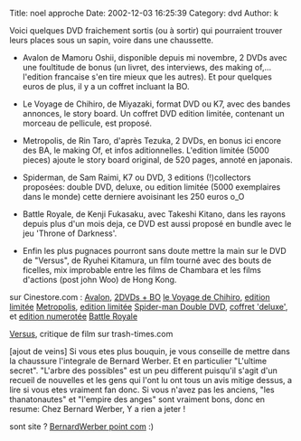 Title: noel approche
Date: 2002-12-03 16:25:39
Category: dvd
Author: k

Voici quelques DVD fraichement sortis (ou à sortir) qui pourraient trouver leurs places sous un sapin, voire dans une chaussette.

- Avalon de Mamoru Oshii, disponible depuis mi novembre, 2 DVDs avec une foultitude de bonus (un livret, des interviews, des making of,... l'edition francaise s'en tire mieux que les autres). Et pour quelques euros de plus, il y a un coffret incluant la BO.

- Le Voyage de Chihiro, de Miyazaki, format DVD ou K7, avec des bandes annonces, le story board. Un coffret DVD edition limitée, contenant un morceau de pellicule, est proposé.

- Metropolis, de Rin Taro, d'après Tezuka, 2 DVDs, en bonus ici encore des BA, le making Of, et infos aditionnelles. L'edition limitée (5000 pieces) ajoute le story board original, de 520 pages, annoté en japonais.

- Spiderman, de Sam Raimi, K7 ou DVD, 3 editions (!)collectors proposées: double DVD, deluxe, ou edition limitée (5000 exemplaires dans le monde) cette derniere avoisinant les 250 euros o_O

- Battle Royale, de Kenji Fukasaku, avec Takeshi Kitano, dans les rayons depuis plus d'un mois deja, ce DVD est aussi proposé en bundle avec le jeu 'Throne of Darkness'.

- Enfin les plus pugnaces pourront sans doute mettre la main sur le DVD de "Versus", de Ryuhei Kitamura, un film tourné avec des bouts de ficelles, mix improbable entre les films de Chambara et les films d'actions (post john Woo) de Hong Kong.

sur Cinestore.com :
[Avalon](http://www.cinestore.com/html/fiche_produits.php?groupe=1&page=1&id=15804), [2DVDs + BO](http://www.cinestore.com/html/fiche_produits.php?groupe=1&page=1&id=15804)
[le Voyage de Chihiro](http://www.cinestore.com/html/fiche_produits.php?groupe=1&id=15349&page=1), [edition limitée](http://www.cinestore.com/html/fiche_produits.php?groupe=1&id=15350&page=1)
[Metropolis](http://www.cinestore.com/html/fiche_produits.php?groupe=1&page=1&id=15396), [edition limitée](http://www.cinestore.com/html/fiche_produits.php?groupe=1&page=1&id=16612)
[Spider-man Double DVD](http://www.cinestore.com/html/fiche_produits.php?groupe=1&page=1&id=15053), [coffret 'deluxe'](http://www.cinestore.com/html/fiche_produits.php?groupe=1&page=1&id=15054), et [edition numerotée](http://www.cinestore.com/coffret-spider/home.php?id_partenaire=1)
[Battle Royale](http://www.cinestore.com/html/fiche_produits.php?groupe=1&page=1&id=13706)

[Versus](http://www.trash-times.com/archives/films/versus.htm), critique de film sur trash-times.com

[ajout de veins]
Si vous etes plus bouquin, je vous conseille de mettre dans la chaussure l'integrale de Bernard Werber. Et en  particulier "L'ultime secret". "L'arbre des possibles" est un peu different puisqu'il s'agit d'un recueil de nouvelles et les gens qui l'ont lu ont tous un avis mitige dessus, a lire si vous etes vraiment fan donc.
Si vous n'avez pas les anciens, "les thanatonautes" et "l'empire des anges" sont vraiment bons, donc en resume:
Chez Bernard Werber, Y a rien a jeter !

sont site ? [BernardWerber point com](http://www.bernardwerber.com) :)